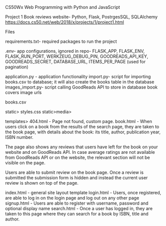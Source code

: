 CS50Wx Web Programming with Python and JavaScript

Project 1 Book reviews website- Python, Flask, PostrgesSQL, SQLAlchemy
https://docs.cs50.net/web/2018/x/projects/1/project1.html

Files

requirements.txt- required packages to run the project

.env- app configurations, ignored in repo- FLASK_APP, FLASK_ENV, FLASK_RUN_PORT, WERKZEUG_DEBUG_PIN, GOODREADS_API_KEY, GOODREADS_SECRET, DATABASE_URL, ITEMS_PER_PAGE (used for pagination)

application.py - application functionality
import.py- script for importing books.csv to database; it will also create the books table in the database
images_import.py- script calling GoodReads API to store in database book covers image urls

books.csv 

static>
styles.css
static>media>

templates>
404.html - Page not found, custom page. 
book.html - When users click on a book from the results of the search page, they are taken to the book page, with details about the book: its title, author, publication year, ISBN number. 

The page also shows any reviews that users have left for the book on your website and on GoodReads API. In case average ratings are not available from GoodReads API or on the website, the relevant section will not be visible on the page. 

Users are able to submit review on the book page. Once a review is submitted the submission form is hidden and instead the current user review is shown on top of the page. 

index.html - general site layout template
login.html - Users, once registered, are able to log in on the login page and log out on any other page
signup.html - Users are able to register with username, password and optional display name
search.html - Once a user has logged in, they are taken to this page where they can search for a book by ISBN, title and author. 



